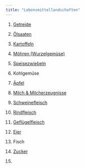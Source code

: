 ```yaml
---
title: "Lebensmittellandschaften"
---
```


1. [Getreide](Getreide/Getreide.html)
2. [Ölsaaten](Oelsaaten/Oelsaaten.html)
3. [Kartoffeln](Kartoffeln/Kartoffeln.html)
4. [Möhren (Wurzelgemüse)](Moehren/Moehren.html)
5. [Speisezwiebeln](Speisezwiebeln/Speisezwiebeln.html)
6. Kohlgemüse
7. [Äpfel](Aepfel/Aepfel.html) 

8. [Milch & Milcherzeugnisse](Milch-und-Milcherzeugnisse/Milch-und-Milcherzeugnisse.html)
9. [Schweinefleisch](Schweinefleisch/Schweinefleisch.html)
10. [Rindfleisch](Rindfleisch/Rindfleisch.html)
11. [Geflügelfleisch](Gefluegelfleisch/Gefluegelfleisch.html)
12. [Eier](Eier/Eier.html)

13. Fisch
14. [Zucker](Zucker/Zucker.html)
15. 
